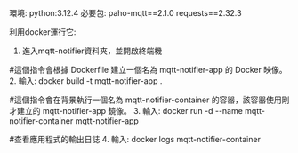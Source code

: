 環境:
  python:3.12.4
必要包:
  paho-mqtt==2.1.0
  requests==2.32.3
  
利用docker運行它:
1. 進入mqtt-notifier資料夾，並開啟終端機

  #這個指令會根據 Dockerfile 建立一個名為 mqtt-notifier-app 的 Docker 映像。
2. 輸入: docker build -t mqtt-notifier-app .          

  #這個指令會在背景執行一個名為 mqtt-notifier-container 的容器，該容器使用剛才建立的 mqtt-notifier-app 鏡像。
3. 輸入: docker run -d --name mqtt-notifier-container mqtt-notifier-app  

  #查看應用程式的輸出日誌
4. 輸入: docker logs mqtt-notifier-container                             
